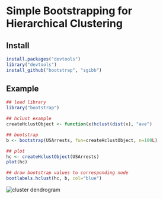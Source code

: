 # Simple Bootstrapping for Hierarchical Clustering


## Install

```R
install.packages("devtools")
library("devtools")
install_github("bootstrap", "sgibb")
```

## Example

```R
## load library
library("bootstrap")

## hclust example
createHclustObject <- function(x)hclust(dist(x), "ave")

## bootstrap
b <- bootstrap(USArrests, fun=createHclustObject, n=100L)

## plot
hc <- createHclustObject(USArrests)
plot(hc)

## draw bootstrap values to corresponding node
bootlabels.hclust(hc, b, col="blue")
```
![cluster dendrogram](http://i.imgur.com/BXMVdAV.png)
